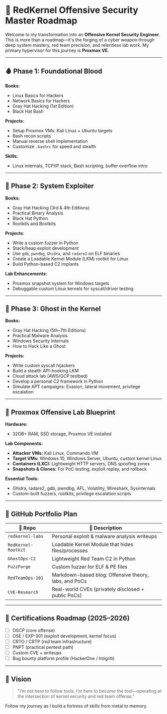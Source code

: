 #  👾 RedKernel Offensive Security Master Roadmap

Welcome to my transformation into an **Offensive Kernel Security Engineer**. This is more than a roadmap—it's the forging of a cyber weapon through deep system mastery, red team precision, and relentless lab work. My primary hypervisor for this journey is **Proxmox VE**.

---

## 🩸 Phase 1: Foundational Blood

**Books:**
- Linux Basics for Hackers
- Network Basics for Hackers
- Gray Hat Hacking (1st Edition)
- Black Hat Bash

**Projects:**
- Setup Proxmox VMs: Kali Linux + Ubuntu targets
- Bash recon scripts
- Manual reverse shell implementation
- Customize `.bashrc` for speed and stealth

**Skills:**
- Linux internals, TCP/IP stack, Bash scripting, buffer overflow intro

---

## 🔬 Phase 2: System Exploiter

**Books:**
- Gray Hat Hacking (3rd & 4th Editions)
- Practical Binary Analysis
- Black Hat Python
- Rootkits and Bootkits

**Projects:**
- Write a custom fuzzer in Python
- Stack/heap exploit development
- Use `gdb`, `pwndbg`, `Ghidra`, and `radare2` on ELF binaries
- Create a Loadable Kernel Module (LKM) rootkit for Linux
- Build Python-based C2 implants

**Lab Enhancements:**
- Proxmox snapshot system for Windows targets
- Debuggable custom Linux kernels for syscall/driver testing

---

## 🧬 Phase 3: Ghost in the Kernel

**Books:**
- Gray Hat Hacking (5th–7th Editions)
- Practical Malware Analysis
- Windows Security Internals
- How to Hack Like a Ghost

**Projects:**
- Write custom syscall hijackers
- Build a stealth API-hooking LKM
- Cloud attack lab (AWS/GCP testbed)
- Develop a personal C2 framework in Python
- Simulate APT campaigns: Evasion, lateral movement, privilege escalation

---

## 🧪 Proxmox Offensive Lab Blueprint

**Hardware:**
- 32GB+ RAM, SSD storage, Proxmox VE installed

**Lab Components:**
- **Attacker VMs:** Kali Linux, Commando VM
- **Target VMs:** Windows 10, Windows Server, Ubuntu, custom kernel Linux
- **Containers (LXC):** Lightweight HTTP servers, DNS spoofing zones
- **Snapshots & Clones:** For PoC testing, exploit replay, and rollback

**Essential Tools:**
- Ghidra, radare2, gdb, pwndbg, AFL, Volatility, Wireshark, Sysinternals
- Custom-built fuzzers, rootkits, privilege escalation scripts

---

## 🚀 GitHub Portfolio Plan

| 🔧 Repo | 📘 Description |
|--------|----------------|
| `redkernel-labs` | Personal exploit & malware analysis writeups |
| `RedKernel-Rootkit` | Loadable Kernel Module that hides files/processes |
| `GhostOps-C2` | Lightweight Red Team C2 in Python |
| `FuzzForge` | Custom fuzzer for ELF & PE files |
| `RedTeamOps-101` | Markdown-based blog: Offensive theory, labs, and PoCs |
| `CVE-Research` | Real-world CVEs (privately disclosed + public PoCs) |

---

## 🏅 Certifications Roadmap (2025–2026)

- [ ] OSCP (core offense)
- [ ] OSE / EXP-301 (exploit development, kernel focus)
- [ ] CRTO / CRTP (red team infrastructure)
- [ ] PNPT (practical pentest path)
- [ ] Custom CVE + writeups
- [ ] Bug bounty platform profile (HackerOne / Intigriti)

---

## 🧠 Vision

> "I’m not here to follow tools. I’m here to *become* the tool—operating at the intersection of kernel security and red team offense."

Follow my journey as I build a fortress of skills from metal to memory.

